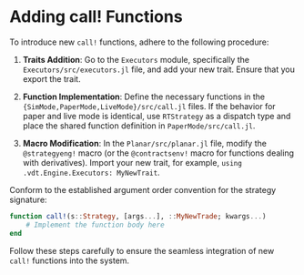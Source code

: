 # Adding call! Functions

To introduce new `call!` functions, adhere to the following procedure:

1. **Traits Addition**: Go to the `Executors` module, specifically the `Executors/src/executors.jl` file, and add your new trait. Ensure that you export the trait.

2. **Function Implementation**: Define the necessary functions in the `{SimMode,PaperMode,LiveMode}/src/call.jl` files. If the behavior for paper and live mode is identical, use `RTStrategy` as a dispatch type and place the shared function definition in `PaperMode/src/call.jl`.

3. **Macro Modification**: In the `Planar/src/planar.jl` file, modify the `@strategyeng!` macro (or the `@contractsenv!` macro for functions dealing with derivatives). Import your new trait, for example, `using .vdt.Engine.Executors: MyNewTrait`.

Conform to the established argument order convention for the strategy signature:

```julia
function call!(s::Strategy, [args...], ::MyNewTrade; kwargs...)
    # Implement the function body here
end
```

Follow these steps carefully to ensure the seamless integration of new `call!` functions into the system.